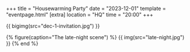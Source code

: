 +++
title = "Housewarming Party"
date = "2023-12-01"
template = "eventpage.html"
[extra]
location = "HQ"
time = "20:00"
+++

{{ bigimg(src="dec-1-invitation.jpg") }}

{% figure(caption="The late-night scene") %}
{{ img(src="late-night.jpg") }}
{% end %}
